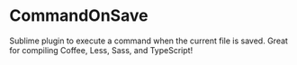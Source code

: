 CommandOnSave
=============

Sublime plugin to execute a command when the current file is saved.  Great for compiling Coffee, Less, Sass, and TypeScript!
